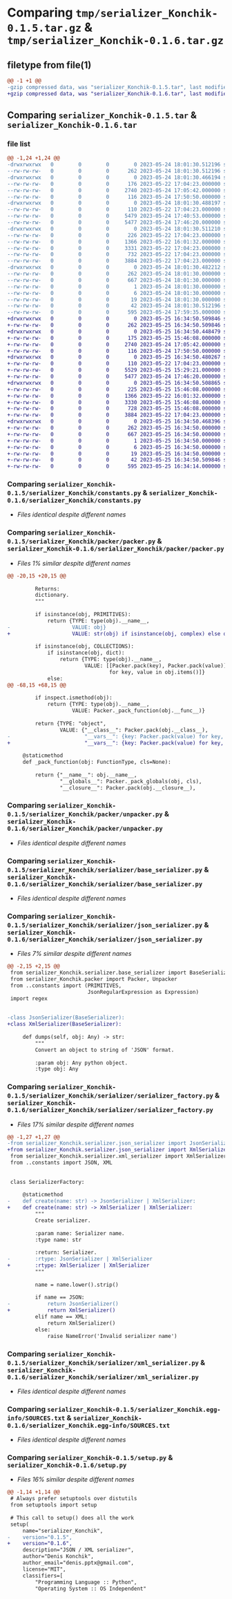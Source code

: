 # Comparing `tmp/serializer_Konchik-0.1.5.tar.gz` & `tmp/serializer_Konchik-0.1.6.tar.gz`

## filetype from file(1)

```diff
@@ -1 +1 @@
-gzip compressed data, was "serializer_Konchik-0.1.5.tar", last modified: Wed May 24 18:01:30 2023, max compression
+gzip compressed data, was "serializer_Konchik-0.1.6.tar", last modified: Thu May 25 16:34:50 2023, max compression
```

## Comparing `serializer_Konchik-0.1.5.tar` & `serializer_Konchik-0.1.6.tar`

### file list

```diff
@@ -1,24 +1,24 @@
-drwxrwxrwx   0        0        0        0 2023-05-24 18:01:30.512196 serializer_Konchik-0.1.5/
--rw-rw-rw-   0        0        0      262 2023-05-24 18:01:30.512196 serializer_Konchik-0.1.5/PKG-INFO
-drwxrwxrwx   0        0        0        0 2023-05-24 18:01:30.466194 serializer_Konchik-0.1.5/serializer_Konchik/
--rw-rw-rw-   0        0        0      176 2023-05-22 17:04:23.000000 serializer_Konchik-0.1.5/serializer_Konchik/__init__.py
--rw-rw-rw-   0        0        0     2740 2023-05-24 17:05:42.000000 serializer_Konchik-0.1.5/serializer_Konchik/constants.py
--rw-rw-rw-   0        0        0      116 2023-05-24 17:50:50.000000 serializer_Konchik-0.1.5/serializer_Konchik/is_functions.py
-drwxrwxrwx   0        0        0        0 2023-05-24 18:01:30.488197 serializer_Konchik-0.1.5/serializer_Konchik/packer/
--rw-rw-rw-   0        0        0      110 2023-05-22 17:04:23.000000 serializer_Konchik-0.1.5/serializer_Konchik/packer/__init__.py
--rw-rw-rw-   0        0        0     5479 2023-05-24 17:40:53.000000 serializer_Konchik-0.1.5/serializer_Konchik/packer/packer.py
--rw-rw-rw-   0        0        0     5477 2023-05-24 17:46:20.000000 serializer_Konchik-0.1.5/serializer_Konchik/packer/unpacker.py
-drwxrwxrwx   0        0        0        0 2023-05-24 18:01:30.511210 serializer_Konchik-0.1.5/serializer_Konchik/serializer/
--rw-rw-rw-   0        0        0      226 2023-05-22 17:04:23.000000 serializer_Konchik-0.1.5/serializer_Konchik/serializer/__init__.py
--rw-rw-rw-   0        0        0     1366 2023-05-22 16:01:32.000000 serializer_Konchik-0.1.5/serializer_Konchik/serializer/base_serializer.py
--rw-rw-rw-   0        0        0     3331 2023-05-22 17:04:23.000000 serializer_Konchik-0.1.5/serializer_Konchik/serializer/json_serializer.py
--rw-rw-rw-   0        0        0      732 2023-05-22 17:04:23.000000 serializer_Konchik-0.1.5/serializer_Konchik/serializer/serializer_factory.py
--rw-rw-rw-   0        0        0     3884 2023-05-22 17:04:23.000000 serializer_Konchik-0.1.5/serializer_Konchik/serializer/xml_serializer.py
-drwxrwxrwx   0        0        0        0 2023-05-24 18:01:30.482212 serializer_Konchik-0.1.5/serializer_Konchik.egg-info/
--rw-rw-rw-   0        0        0      262 2023-05-24 18:01:30.000000 serializer_Konchik-0.1.5/serializer_Konchik.egg-info/PKG-INFO
--rw-rw-rw-   0        0        0      667 2023-05-24 18:01:30.000000 serializer_Konchik-0.1.5/serializer_Konchik.egg-info/SOURCES.txt
--rw-rw-rw-   0        0        0        1 2023-05-24 18:01:30.000000 serializer_Konchik-0.1.5/serializer_Konchik.egg-info/dependency_links.txt
--rw-rw-rw-   0        0        0        6 2023-05-24 18:01:30.000000 serializer_Konchik-0.1.5/serializer_Konchik.egg-info/requires.txt
--rw-rw-rw-   0        0        0       19 2023-05-24 18:01:30.000000 serializer_Konchik-0.1.5/serializer_Konchik.egg-info/top_level.txt
--rw-rw-rw-   0        0        0       42 2023-05-24 18:01:30.512196 serializer_Konchik-0.1.5/setup.cfg
--rw-rw-rw-   0        0        0      595 2023-05-24 17:59:35.000000 serializer_Konchik-0.1.5/setup.py
+drwxrwxrwx   0        0        0        0 2023-05-25 16:34:50.509846 serializer_Konchik-0.1.6/
+-rw-rw-rw-   0        0        0      262 2023-05-25 16:34:50.509846 serializer_Konchik-0.1.6/PKG-INFO
+drwxrwxrwx   0        0        0        0 2023-05-25 16:34:50.448479 serializer_Konchik-0.1.6/serializer_Konchik/
+-rw-rw-rw-   0        0        0      175 2023-05-25 15:46:08.000000 serializer_Konchik-0.1.6/serializer_Konchik/__init__.py
+-rw-rw-rw-   0        0        0     2740 2023-05-24 17:05:42.000000 serializer_Konchik-0.1.6/serializer_Konchik/constants.py
+-rw-rw-rw-   0        0        0      116 2023-05-24 17:50:50.000000 serializer_Konchik-0.1.6/serializer_Konchik/is_functions.py
+drwxrwxrwx   0        0        0        0 2023-05-25 16:34:50.480267 serializer_Konchik-0.1.6/serializer_Konchik/packer/
+-rw-rw-rw-   0        0        0      110 2023-05-22 17:04:23.000000 serializer_Konchik-0.1.6/serializer_Konchik/packer/__init__.py
+-rw-rw-rw-   0        0        0     5529 2023-05-25 15:29:21.000000 serializer_Konchik-0.1.6/serializer_Konchik/packer/packer.py
+-rw-rw-rw-   0        0        0     5477 2023-05-24 17:46:20.000000 serializer_Konchik-0.1.6/serializer_Konchik/packer/unpacker.py
+drwxrwxrwx   0        0        0        0 2023-05-25 16:34:50.508865 serializer_Konchik-0.1.6/serializer_Konchik/serializer/
+-rw-rw-rw-   0        0        0      225 2023-05-25 15:46:08.000000 serializer_Konchik-0.1.6/serializer_Konchik/serializer/__init__.py
+-rw-rw-rw-   0        0        0     1366 2023-05-22 16:01:32.000000 serializer_Konchik-0.1.6/serializer_Konchik/serializer/base_serializer.py
+-rw-rw-rw-   0        0        0     3330 2023-05-25 15:46:08.000000 serializer_Konchik-0.1.6/serializer_Konchik/serializer/json_serializer.py
+-rw-rw-rw-   0        0        0      728 2023-05-25 15:46:08.000000 serializer_Konchik-0.1.6/serializer_Konchik/serializer/serializer_factory.py
+-rw-rw-rw-   0        0        0     3884 2023-05-22 17:04:23.000000 serializer_Konchik-0.1.6/serializer_Konchik/serializer/xml_serializer.py
+drwxrwxrwx   0        0        0        0 2023-05-25 16:34:50.468396 serializer_Konchik-0.1.6/serializer_Konchik.egg-info/
+-rw-rw-rw-   0        0        0      262 2023-05-25 16:34:50.000000 serializer_Konchik-0.1.6/serializer_Konchik.egg-info/PKG-INFO
+-rw-rw-rw-   0        0        0      667 2023-05-25 16:34:50.000000 serializer_Konchik-0.1.6/serializer_Konchik.egg-info/SOURCES.txt
+-rw-rw-rw-   0        0        0        1 2023-05-25 16:34:50.000000 serializer_Konchik-0.1.6/serializer_Konchik.egg-info/dependency_links.txt
+-rw-rw-rw-   0        0        0        6 2023-05-25 16:34:50.000000 serializer_Konchik-0.1.6/serializer_Konchik.egg-info/requires.txt
+-rw-rw-rw-   0        0        0       19 2023-05-25 16:34:50.000000 serializer_Konchik-0.1.6/serializer_Konchik.egg-info/top_level.txt
+-rw-rw-rw-   0        0        0       42 2023-05-25 16:34:50.509846 serializer_Konchik-0.1.6/setup.cfg
+-rw-rw-rw-   0        0        0      595 2023-05-25 16:34:14.000000 serializer_Konchik-0.1.6/setup.py
```

### Comparing `serializer_Konchik-0.1.5/serializer_Konchik/constants.py` & `serializer_Konchik-0.1.6/serializer_Konchik/constants.py`

 * *Files identical despite different names*

### Comparing `serializer_Konchik-0.1.5/serializer_Konchik/packer/packer.py` & `serializer_Konchik-0.1.6/serializer_Konchik/packer/packer.py`

 * *Files 1% similar despite different names*

```diff
@@ -20,15 +20,15 @@
 
         Returns:
         dictionary.
         """
 
         if isinstance(obj, PRIMITIVES):
             return {TYPE: type(obj).__name__,
-                    VALUE: obj}
+                    VALUE: str(obj) if isinstance(obj, complex) else obj}
 
         if isinstance(obj, COLLECTIONS):
             if isinstance(obj, dict):
                 return {TYPE: type(obj).__name__,
                         VALUE: [[Packer.pack(key), Packer.pack(value)]
                                 for key, value in obj.items()]}
             else:
@@ -68,15 +68,15 @@
 
         if inspect.ismethod(obj):
             return {TYPE: type(obj).__name__,
                     VALUE: Packer._pack_function(obj.__func__)}
 
         return {TYPE: "object",
                 VALUE: {"__class__": Packer.pack(obj.__class__),
-                        "__vars__": {key: Packer.pack(value) for key, value in vars(obj)}}}
+                        "__vars__": {key: Packer.pack(value) for key, value in vars(obj).items()}}}
 
     @staticmethod
     def _pack_function(obj: FunctionType, cls=None):
 
         return {"__name__": obj.__name__,
                 "__globals__": Packer._pack_globals(obj, cls),
                 "__closure__": Packer.pack(obj.__closure__),
```

### Comparing `serializer_Konchik-0.1.5/serializer_Konchik/packer/unpacker.py` & `serializer_Konchik-0.1.6/serializer_Konchik/packer/unpacker.py`

 * *Files identical despite different names*

### Comparing `serializer_Konchik-0.1.5/serializer_Konchik/serializer/base_serializer.py` & `serializer_Konchik-0.1.6/serializer_Konchik/serializer/base_serializer.py`

 * *Files identical despite different names*

### Comparing `serializer_Konchik-0.1.5/serializer_Konchik/serializer/json_serializer.py` & `serializer_Konchik-0.1.6/serializer_Konchik/serializer/json_serializer.py`

 * *Files 7% similar despite different names*

```diff
@@ -2,15 +2,15 @@
 from serializer_Konchik.serializer.base_serializer import BaseSerializer
 from serializer_Konchik.packer import Packer, Unpacker
 from ..constants import (PRIMITIVES,
                          JsonRegularExpression as Expression)
 import regex
 
 
-class JsonSerializer(BaseSerializer):
+class XmlSerializer(BaseSerializer):
 
     def dumps(self, obj: Any) -> str:
         """
         Convert an object to string of 'JSON' format.
 
         :param obj: Any python object.
         :type obj: Any
```

### Comparing `serializer_Konchik-0.1.5/serializer_Konchik/serializer/serializer_factory.py` & `serializer_Konchik-0.1.6/serializer_Konchik/serializer/serializer_factory.py`

 * *Files 17% similar despite different names*

```diff
@@ -1,27 +1,27 @@
-from serializer_Konchik.serializer.json_serializer import JsonSerializer
+from serializer_Konchik.serializer.json_serializer import XmlSerializer
 from serializer_Konchik.serializer.xml_serializer import XmlSerializer
 from ..constants import JSON, XML
 
 
 class SerializerFactory:
 
     @staticmethod
-    def create(name: str) -> JsonSerializer | XmlSerializer:
+    def create(name: str) -> XmlSerializer | XmlSerializer:
         """
         Create serializer.
 
         :param name: Serializer name.
         :type name: str
 
         :return: Serializer.
-        :rtype: JsonSerializer | XmlSerializer
+        :rtype: XmlSerializer | XmlSerializer
         """
 
         name = name.lower().strip()
 
         if name == JSON:
-            return JsonSerializer()
+            return XmlSerializer()
         elif name == XML:
             return XmlSerializer()
         else:
             raise NameError('Invalid serializer name')
```

### Comparing `serializer_Konchik-0.1.5/serializer_Konchik/serializer/xml_serializer.py` & `serializer_Konchik-0.1.6/serializer_Konchik/serializer/xml_serializer.py`

 * *Files identical despite different names*

### Comparing `serializer_Konchik-0.1.5/serializer_Konchik.egg-info/SOURCES.txt` & `serializer_Konchik-0.1.6/serializer_Konchik.egg-info/SOURCES.txt`

 * *Files identical despite different names*

### Comparing `serializer_Konchik-0.1.5/setup.py` & `serializer_Konchik-0.1.6/setup.py`

 * *Files 16% similar despite different names*

```diff
@@ -1,14 +1,14 @@
 # Always prefer setuptools over distutils
 from setuptools import setup
 
 # This call to setup() does all the work
 setup(
     name="serializer_Konchik",
-    version="0.1.5",
+    version="0.1.6",
     description="JSON / XML serializer",
     author="Denis Konchik",
     author_email="denis.pptx@gmail.com",
     license="MIT",
     classifiers=[
         "Programming Language :: Python",
         "Operating System :: OS Independent"
```

